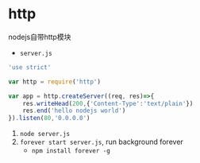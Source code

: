 
# http

nodejs自带http模块

- `server.js`
```javascript
'use strict'

var http = require('http')

var app = http.createServer((req, res)=>{
    res.writeHead(200,{'Content-Type':'text/plain'})
    res.end('hello nodejs world')
}).listen(80,'0.0.0.0')
```

1. `node server.js`
2. `forever start server.js`, run background forever
    - `npm install forever -g`
